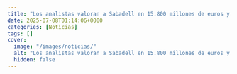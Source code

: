 ```yaml
---
title: "Los analistas valoran a Sabadell en 15.800 millones de euros y meten presión para que BBVA mejore la oferta de la opa"
date: 2025-07-08T01:14:06+0000
categories: [Noticias]
tags: []
cover:
  image: "/images/noticias/"
  alt: "Los analistas valoran a Sabadell en 15.800 millones de euros y meten presión para que BBVA mejore la oferta de la opa"
  hidden: false
---
```




